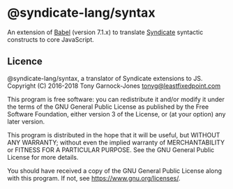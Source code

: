 # @syndicate-lang/syntax

An extension of [Babel](https://babeljs.io/) (version 7.1.x) to
translate [Syndicate](https://syndicate-lang.org/) syntactic
constructs to core JavaScript.

## Licence

@syndicate-lang/syntax, a translator of Syndicate extensions to JS.  
Copyright (C) 2016-2018 Tony Garnock-Jones <tonyg@leastfixedpoint.com>

This program is free software: you can redistribute it and/or modify
it under the terms of the GNU General Public License as published by
the Free Software Foundation, either version 3 of the License, or
(at your option) any later version.

This program is distributed in the hope that it will be useful,
but WITHOUT ANY WARRANTY; without even the implied warranty of
MERCHANTABILITY or FITNESS FOR A PARTICULAR PURPOSE.  See the
GNU General Public License for more details.

You should have received a copy of the GNU General Public License
along with this program.  If not, see <https://www.gnu.org/licenses/>.
